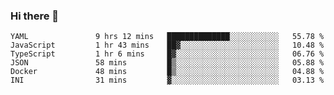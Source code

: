 ### Hi there 👋

<!--START_SECTION:waka-->

```text
YAML               9 hrs 12 mins   ██████████████░░░░░░░░░░░   55.78 %
JavaScript         1 hr 43 mins    ██▓░░░░░░░░░░░░░░░░░░░░░░   10.48 %
TypeScript         1 hr 6 mins     █▓░░░░░░░░░░░░░░░░░░░░░░░   06.76 %
JSON               58 mins         █▒░░░░░░░░░░░░░░░░░░░░░░░   05.88 %
Docker             48 mins         █▒░░░░░░░░░░░░░░░░░░░░░░░   04.88 %
INI                31 mins         ▓░░░░░░░░░░░░░░░░░░░░░░░░   03.13 %
```

<!--END_SECTION:waka-->

<!--
**arlenxuzj/arlenxuzj** is a ✨ _special_ ✨ repository because its `README.md` (this file) appears on your GitHub profile.

Here are some ideas to get you started:

- 🔭 I’m currently working on ...
- 🌱 I’m currently learning ...
- 👯 I’m looking to collaborate on ...
- 🤔 I’m looking for help with ...
- 💬 Ask me about ...
- 📫 How to reach me: ...
- 😄 Pronouns: ...
- ⚡ Fun fact: ...
-->
